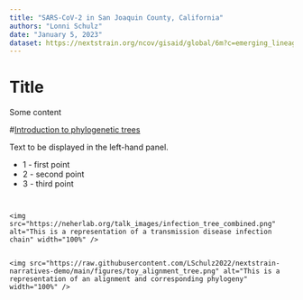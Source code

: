 ```yaml
---
title: "SARS-CoV-2 in San Joaquin County, California"
authors: "Lonni Schulz"
date: "January 5, 2023"
dataset: https://nextstrain.org/ncov/gisaid/global/6m?c=emerging_lineage&d=tree,frequencies&m=div&p=full)
---
```


# Title

Some content



#[Introduction to phylogenetic trees](https://nextstrain.org/ncov/gisaid/global/6m?c=emerging_lineage&d=tree,frequencies&m=div&p=full)

Text to be displayed in the left-hand panel.

- 1 - first point
- 2 - second point
- 3 - third point

```auspiceMainDisplayMarkdown


<img src="https://neherlab.org/talk_images/infection_tree_combined.png" alt="This is a representation of a transmission disease infection chain" width="100%" />


<img src="https://raw.githubusercontent.com/LSchulz2022/nextstrain-narratives-demo/main/figures/toy_alignment_tree.png" alt="This is a representation of an alignment and corresponding phylogeny" width="100%" />





```
